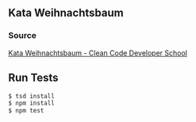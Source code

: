## Kata Weihnachtsbaum

### Source

[Kata Weihnachtsbaum - Clean Code Developer School](https://app.box.com/s/l0w5imeu9t3j6jj2glne)

## Run Tests

```cmd
$ tsd install
$ npm install
$ npm test
```

